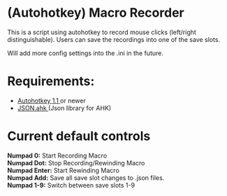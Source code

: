 # (Autohotkey) Macro Recorder
<p> This is a script using autohotkey to record mouse clicks (left/right distinguishable).
Users can save the recordings into one of the save slots.

Will add more config settings into the .ini in the future.
</p>

# Requirements:
<ul>
  <li><a href="https://www.autohotkey.com/">Autohotkey 1.1 </a> or newer</li>
  <li><a href="https://github.com/cocobelgica/AutoHotkey-JSON">JSON.ahk </a> (Json library for AHK)</li>
</ul>

# Current default controls
<div>
  <strong>Numpad 0:</strong> Start Recording Macro <br>
  <strong>Numpad Dot:</strong> Stop Recording/Rewinding Macro  <br>
  <strong>Numpad Enter:</strong> Start Rewinding Macro <br>
  <strong>Numpad Add:</strong> Save all save slot changes to .json files. <br>
  <strong>Numpad 1-9:</strong> Switch between save slots 1-9 <br>
</div>
